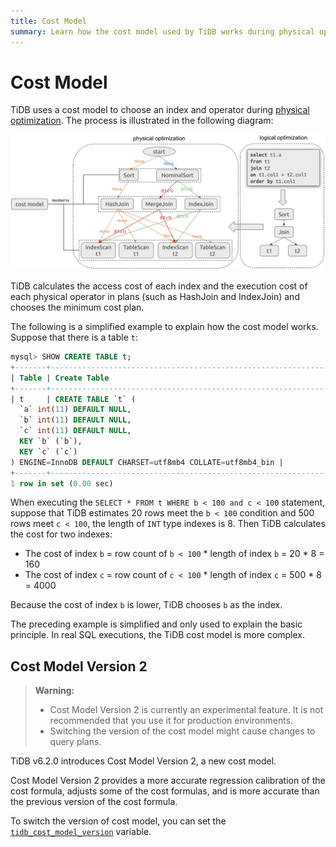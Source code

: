 ```yaml
---
title: Cost Model
summary: Learn how the cost model used by TiDB works during physical optimization.
---
```


# Cost Model

TiDB uses a cost model to choose an index and operator during [physical optimization](/sql-physical-optimization.md). The process is illustrated in the following diagram:

![CostModel](/media/cost-model.png)

TiDB calculates the access cost of each index and the execution cost of each physical operator in plans (such as HashJoin and IndexJoin) and chooses the minimum cost plan.

The following is a simplified example to explain how the cost model works. Suppose that there is a table `t`:

```sql
mysql> SHOW CREATE TABLE t;
+-------+-----------------------------------------------------------------------------------------------------------------------------------------------------------------------------------------------------+
| Table | Create Table                                                                                                                                                                                        |
+-------+-----------------------------------------------------------------------------------------------------------------------------------------------------------------------------------------------------+
| t     | CREATE TABLE `t` (
  `a` int(11) DEFAULT NULL,
  `b` int(11) DEFAULT NULL,
  `c` int(11) DEFAULT NULL,
  KEY `b` (`b`),
  KEY `c` (`c`)
) ENGINE=InnoDB DEFAULT CHARSET=utf8mb4 COLLATE=utf8mb4_bin |
+-------+-----------------------------------------------------------------------------------------------------------------------------------------------------------------------------------------------------+
1 row in set (0.00 sec)
```

When executing the `SELECT * FROM t WHERE b < 100 and c < 100` statement, suppose that TiDB estimates 20 rows meet the `b < 100` condition and 500 rows meet `c < 100`, the length of `INT` type indexes is 8. Then TiDB calculates the cost for two indexes:

+ The cost of index `b` = row count of `b < 100` \* length of index `b` = 20 * 8 = 160
+ The cost of index `c` = row count of `c < 100` \* length of index `c` = 500 * 8 = 4000

Because the cost of index `b` is lower, TiDB chooses `b` as the index.

The preceding example is simplified and only used to explain the basic principle. In real SQL executions, the TiDB cost model is more complex.

## Cost Model Version 2

> **Warning:**
>
> - Cost Model Version 2 is currently an experimental feature. It is not recommended that you use it for production environments.
> - Switching the version of the cost model might cause changes to query plans.

TiDB v6.2.0 introduces Cost Model Version 2, a new cost model.

Cost Model Version 2 provides a more accurate regression calibration of the cost formula, adjusts some of the cost formulas, and is more accurate than the previous version of the cost formula.

To switch the version of cost model, you can set the [`tidb_cost_model_version`](/system-variables.md#tidb_cost_model_version-new-in-v620) variable.
